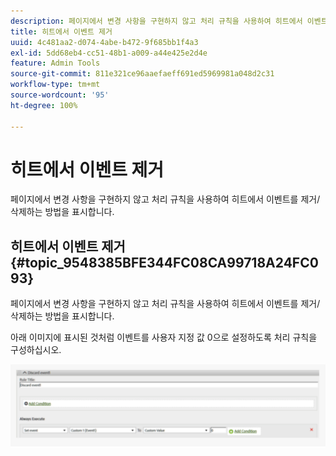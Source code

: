 ```yaml
---
description: 페이지에서 변경 사항을 구현하지 않고 처리 규칙을 사용하여 히트에서 이벤트를 제거/삭제하는 방법을 표시합니다.
title: 히트에서 이벤트 제거
uuid: 4c481aa2-d074-4abe-b472-9f685bb1f4a3
exl-id: 5dd68eb4-cc51-48b1-a009-a44e425e2d4e
feature: Admin Tools
source-git-commit: 811e321ce96aaefaeff691ed5969981a048d2c31
workflow-type: tm+mt
source-wordcount: '95'
ht-degree: 100%

---
```


# 히트에서 이벤트 제거

페이지에서 변경 사항을 구현하지 않고 처리 규칙을 사용하여 히트에서 이벤트를 제거/삭제하는 방법을 표시합니다.

## 히트에서 이벤트 제거 {#topic_9548385BFE344FC08CA99718A24FC093}

페이지에서 변경 사항을 구현하지 않고 처리 규칙을 사용하여 히트에서 이벤트를 제거/삭제하는 방법을 표시합니다.

아래 이미지에 표시된 것처럼 이벤트를 사용자 지정 값 0으로 설정하도록 처리 규칙을 구성하십시오.

![](assets/remove_event.png)
